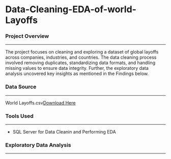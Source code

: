 # Data-Cleaning-EDA-of-world-Layoffs


### Project Overview
---
The project focuses on cleaning and exploring a dataset of global layoffs across companies, industries, and countries. The data cleaning process involved removing duplicates, standardizing data formats, and handling missing values to ensure data integrity. Further, the exploratory data analysis uncovered key insights as mentioned in the Findings below.

### Data Source
---
World Layoffs.csv[Download Here](layoffs.csv)

### Tools Used
---
- SQL Server for Data Cleanin and Performing EDA

### Exploratory Data Analysis
---
